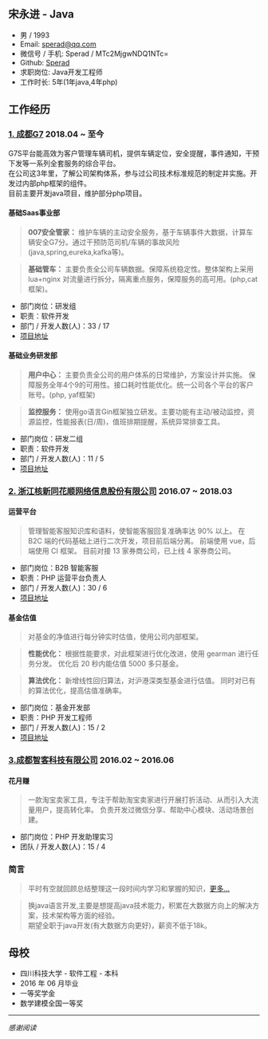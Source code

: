 ## 宋永进 - Java

- 男 / 1993
- Email: [sperad@qq.com]()
- 微信号 / 手机: Sperad / MTc2MjgwNDQ1NTc=
- Github: <a href="https://github.com/Sperad" target="_blank">Sperad</a>
- 求职岗位: Java开发工程师
- 工作时长: 5年(1年java,4年php)

## 工作经历
### <a href="https://www.g7.com.cn" target="_blank">1. 成都G7</a>  **2018.04 ~ 至今**
G7S平台能高效为客户管理车辆司机，提供车辆定位，安全提醒，事件通知，干预下发等一系列全套服务的综合平台。  
在公司这3年里，了解公司架构体系，参与过公司技术标准规范的制定并实施。开发过内部php框架的组件。  
目前主要开发java项目，维护部分php项目。

#### 基础Saas事业部
> **007安全管家：** 维护车辆的主动安全服务，基于车辆事件大数据，计算车辆安全G7分。通过干预防范司机/车辆的事故风险(java,spring,eureka,kafka等)。

> **基础管车：** 主要负责全公司车辆数据。保障系统稳定性。整体架构上采用lua+nginx 对流量进行拆分，隔离重点服务，保障服务的高可用。(php,cat框架)。


- 部门岗位：研发组
- 职责：软件开发
- 部门 / 开发人数(人)：33 / 17
- <a href="https://g7s.huoyunren.com" target="_blank">项目地址</a>

#### 基础业务研发部
> **用户中心：** 主要负责全公司的用户体系的日常维护，方案设计并实施。
保障服务全年4个9的可用性。接口耗时性能优化。统一公司各个平台的客户账号。(php, yaf框架)

> **监控服务：** 使用go语言Gin框架独立研发。主要功能有主动/被动监控，资源监控，性能报表(日/周)，值班排期提醒，系统异常排查工具。

- 部门岗位：研发二组
- 职责：软件开发
- 部门 / 开发人数(人)：11 / 5
- <a href="https://i.g7.com.cn" target="_blank">项目地址</a>

### [2. 浙江核新同花顺网络信息股份有限公司](http://www.10jqka.com.cn/) **2016.07 ~ 2018.03**

#### 运营平台

> 管理智能客服知识库和语料，使智能客服回复准确率达 90% 以上。
在 B2C 端的代码基础上进行二次开发，项目前后端分离。
前端使用 vue，后端使用 CI 框架。
目前对接 13 家券商公司，已上线 4 家券商公司。

- 部门岗位：B2B 智能客服
- 职责：PHP 运营平台负责人
- 部门 / 开发人数(人)：30 / 6
- <a href="https://m.stg.pingan.com/ai/h5/" target="_blank">项目地址</a>

#### 基金估值

> 对基金的净值进行每分钟实时估值，使用公司内部框架。

> **性能优化：** 根据性能要求，对此框架进行优化改进，使用 gearman 进行任务分发。
优化后 20 秒内能估值 5000 多只基金。

> **算法优化：** 新增线性回归算法，对沪港深类型基金进行估值。
同时对已有的算法优化，提高估值准确率。

- 部门岗位：基金开发部
- 职责：PHP 开发工程师
- 部门 / 开发人数(人)：15 / 2
- <a href="http://fund.10jqka.com.cn/001878/" target="_blank">项目地址</a>


### [3.成都智客科技有限公司](http://www.zhikr.cn/) **2016.02 ~ 2016.06**

#### 花月赚

> 一款淘宝卖家工具，专注于帮助淘宝卖家进行开展打折活动、从而引入大流量用户，提高转化率。
负责开发过微信分享、帮助中心模块、活动场景创建。

- 部门岗位：PHP 开发助理实习
- 团队 / 开发人数(人)：15 / 4

### 简言

> 平时有空就回顾总结整理这一段时间内学习和掌握的知识，<a href="https://github.com/Sperad/learing" target="_blank">更多...</a>

> 换java语言开发,主要是想提高java技术能力，积累在大数据方向上的解决方案，技术架构等方面的经验。  
期望全职于java开发(有大数据方向更好)，薪资不低于18k。


## 母校

- 四川科技大学 - 软件工程 - 本科
- 2016 年 06 月毕业
- 一等奖学金
- 数学建模全国一等奖

---

*感谢阅读*
